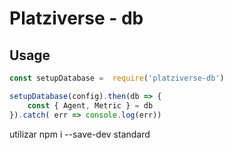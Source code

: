 # Platziverse - db

## Usage

``` js
const setupDatabase =  require('platziverse-db')

setupDatabase(config).then(db => {
    const { Agent, Metric } = db
}).catch( err => console.log(err))
```

utilizar npm i --save-dev standard